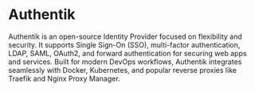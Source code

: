 # Authentik

Authentik is an open-source Identity Provider focused on flexibility and security. It supports Single Sign-On (SSO), multi-factor authentication, LDAP, SAML, OAuth2, and forward authentication for securing web apps and services. Built for modern DevOps workflows, Authentik integrates seamlessly with Docker, Kubernetes, and popular reverse proxies like Traefik and Nginx Proxy Manager.